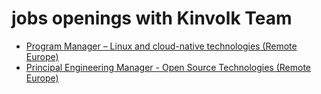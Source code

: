 # jobs openings with Kinvolk Team

* [Program Manager – Linux and cloud-native technologies (Remote Europe)](https://careers.microsoft.com/us/en/job/1307565/Program-Manager-Linux-and-cloud-native-technologies)
* [Principal Engineering Manager - Open Source Technologies (Remote Europe)](https://careers.microsoft.com/us/en/job/1328133/Principal-Engineering-Manager-Open-Source-Technologies)
